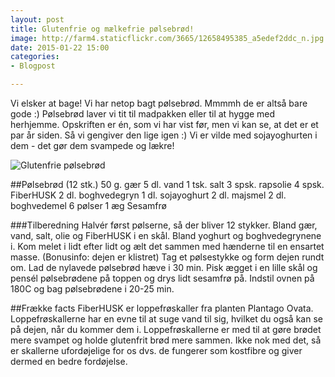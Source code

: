 ```yaml
---
layout: post
title: Glutenfrie og mælkefrie pølsebrød!
image: http://farm4.staticflickr.com/3665/12658495385_a5edef2ddc_n.jpg
date: 2015-01-22 15:00
categories:
- Blogpost

---
```


Vi elsker at bage! Vi har netop bagt pølsebrød. Mmmmh de er altså bare gode :) Pølsebrød laver vi tit til madpakken eller til at hygge med herhjemme. Opskriften er én, som vi har vist før, men vi kan se, at det er et par år siden. Så vi gengiver den lige igen :) Vi er vilde med sojayoghurten i dem - det gør dem svampede og lækre!


 
![Glutenfrie pølsebrød](http://farm4.staticflickr.com/3665/12658495385_a5edef2ddc.jpg)



##Pølsebrød (12 stk.)
50 g. gær
5 dl. vand
1 tsk. salt
3 spsk. rapsolie
4 spsk. FiberHUSK
2 dl. boghvedegryn
1 dl. sojayoghurt
2 dl. majsmel
2 dl. boghvedemel
6 pølser
1 æg
Sesamfrø

###Tilberedning
Halvér først pølserne, så der bliver 12 stykker.
Bland gær, vand, salt, olie og FiberHUSK i en skål.
Bland yoghurt og boghvedegrynene i.
Kom melet i lidt efter lidt og ælt det sammen med hænderne til en ensartet masse. (Bonusinfo: dejen er klistret)
Tag et pølsestykke og form dejen rundt om.
Lad de nylavede pølsebrød hæve i 30 min.
Pisk ægget i en lille skål og pensél pølsebrødene på toppen og drys lidt sesamfrø på.
Indstil ovnen på 180C og bag pølsebrødene i 20-25 min.


##Frække facts
FiberHUSK er loppefrøskaller fra planten Plantago Ovata. Loppefrøskallerne har en evne til at suge vand til sig, hvilket du også kan se på dejen, når du kommer dem i. Loppefrøskallerne er med til at gøre brødet mere svampet og holde glutenfrit brød mere sammen. Ikke nok med det, så er skallerne ufordøjelige for os dvs. de fungerer som kostfibre og giver dermed en bedre fordøjelse. 



